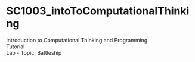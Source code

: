 # SC1003_intoToComputationalThinking
Introduction to Computational Thinking and Programming <br />
Tutorial <br />
Lab - Topic: Battleship